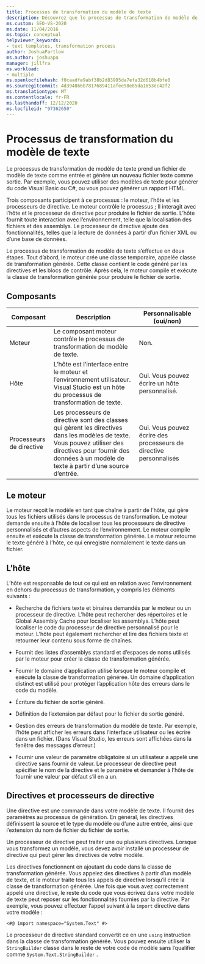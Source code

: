 ```yaml
---
title: Processus de transformation du modèle de texte
description: Découvrez que le processus de transformation de modèle de texte utilise un fichier de modèle de texte comme entrée et génère un nouveau fichier texte comme sortie.
ms.custom: SEO-VS-2020
ms.date: 11/04/2016
ms.topic: conceptual
helpviewer_keywords:
- text templates, transformation process
author: JoshuaPartlow
ms.author: joshuapa
manager: jillfra
ms.workload:
- multiple
ms.openlocfilehash: f0caadfe9abf38b2d83995da7efa32d618b4bfe0
ms.sourcegitcommit: 4d394866b7817689411afee98e85da1653ec42f2
ms.translationtype: MT
ms.contentlocale: fr-FR
ms.lasthandoff: 12/12/2020
ms.locfileid: "97362650"
---
```

# <a name="the-text-template-transformation-process"></a>Processus de transformation du modèle de texte
Le processus de transformation de modèle de texte prend un fichier de modèle de texte comme entrée et génère un nouveau fichier texte comme sortie. Par exemple, vous pouvez utiliser des modèles de texte pour générer du code Visual Basic ou C#, ou vous pouvez générer un rapport HTML.

 Trois composants participent à ce processus : le moteur, l’hôte et les processeurs de directive. Le moteur contrôle le processus ; Il interagit avec l’hôte et le processeur de directive pour produire le fichier de sortie. L’hôte fournit toute interaction avec l’environnement, telle que la localisation des fichiers et des assemblys. Le processeur de directive ajoute des fonctionnalités, telles que la lecture de données à partir d’un fichier XML ou d’une base de données.

 Le processus de transformation de modèle de texte s’effectue en deux étapes. Tout d’abord, le moteur crée une classe temporaire, appelée classe de transformation générée. Cette classe contient le code généré par les directives et les blocs de contrôle. Après cela, le moteur compile et exécute la classe de transformation générée pour produire le fichier de sortie.

## <a name="components"></a>Composants

|Composant|Description|Personnalisable (oui/non)|
|-|-|-|
|Moteur|Le composant moteur contrôle le processus de transformation de modèle de texte.|Non.|
|Hôte|L’hôte est l’interface entre le moteur et l’environnement utilisateur. Visual Studio est un hôte du processus de transformation de texte.|Oui. Vous pouvez écrire un hôte personnalisé.|
|Processeurs de directive|Les processeurs de directive sont des classes qui gèrent les directives dans les modèles de texte. Vous pouvez utiliser des directives pour fournir des données à un modèle de texte à partir d’une source d’entrée.|Oui. Vous pouvez écrire des processeurs de directive personnalisés|

## <a name="the-engine"></a>Le moteur
 Le moteur reçoit le modèle en tant que chaîne à partir de l’hôte, qui gère tous les fichiers utilisés dans le processus de transformation. Le moteur demande ensuite à l’hôte de localiser tous les processeurs de directive personnalisés et d’autres aspects de l’environnement. Le moteur compile ensuite et exécute la classe de transformation générée. Le moteur retourne le texte généré à l’hôte, ce qui enregistre normalement le texte dans un fichier.

## <a name="the-host"></a>L’hôte
 L’hôte est responsable de tout ce qui est en relation avec l’environnement en dehors du processus de transformation, y compris les éléments suivants :

- Recherche de fichiers texte et binaires demandés par le moteur ou un processeur de directive. L’hôte peut rechercher des répertoires et le Global Assembly Cache pour localiser les assemblys. L’hôte peut localiser le code du processeur de directive personnalisé pour le moteur. L’hôte peut également rechercher et lire des fichiers texte et retourner leur contenu sous forme de chaînes.

- Fournit des listes d’assemblys standard et d’espaces de noms utilisés par le moteur pour créer la classe de transformation générée.

- Fournir le domaine d’application utilisé lorsque le moteur compile et exécute la classe de transformation générée. Un domaine d’application distinct est utilisé pour protéger l’application hôte des erreurs dans le code du modèle.

- Écriture du fichier de sortie généré.

- Définition de l’extension par défaut pour le fichier de sortie généré.

- Gestion des erreurs de transformation du modèle de texte. Par exemple, l’hôte peut afficher les erreurs dans l’interface utilisateur ou les écrire dans un fichier. (Dans Visual Studio, les erreurs sont affichées dans la fenêtre des messages d’erreur.)

- Fournir une valeur de paramètre obligatoire si un utilisateur a appelé une directive sans fournir de valeur. Le processeur de directive peut spécifier le nom de la directive et le paramètre et demander à l’hôte de fournir une valeur par défaut s’il en a un.

## <a name="directives-and-directive-processors"></a>Directives et processeurs de directive
 Une directive est une commande dans votre modèle de texte. Il fournit des paramètres au processus de génération. En général, les directives définissent la source et le type du modèle ou d’une autre entrée, ainsi que l’extension du nom de fichier du fichier de sortie.

 Un processeur de directive peut traiter une ou plusieurs directives. Lorsque vous transformez un modèle, vous devez avoir installé un processeur de directive qui peut gérer les directives de votre modèle.

 Les directives fonctionnent en ajoutant du code dans la classe de transformation générée. Vous appelez des directives à partir d’un modèle de texte, et le moteur traite tous les appels de directive lorsqu’il crée la classe de transformation générée. Une fois que vous avez correctement appelé une directive, le reste du code que vous écrivez dans votre modèle de texte peut reposer sur les fonctionnalités fournies par la directive. Par exemple, vous pouvez effectuer l’appel suivant à la `import` directive dans votre modèle :

 `<#@ import namespace="System.Text" #>`

 Le processeur de directive standard convertit ce en une `using` instruction dans la classe de transformation générée. Vous pouvez ensuite utiliser la `StringBuilder` classe dans le reste de votre code de modèle sans l’qualifier comme `System.Text.StringBuilder` .
